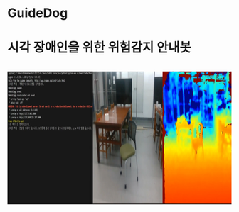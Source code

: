 # GuideDog
<h1> 시각 장애인을 위한 위험감지 안내봇 </h1> <br>

<div align=center>
<img src="./Program Play image/객체인식 이미지.png" alt="Image 1" width="1000" height="300">

</div>
